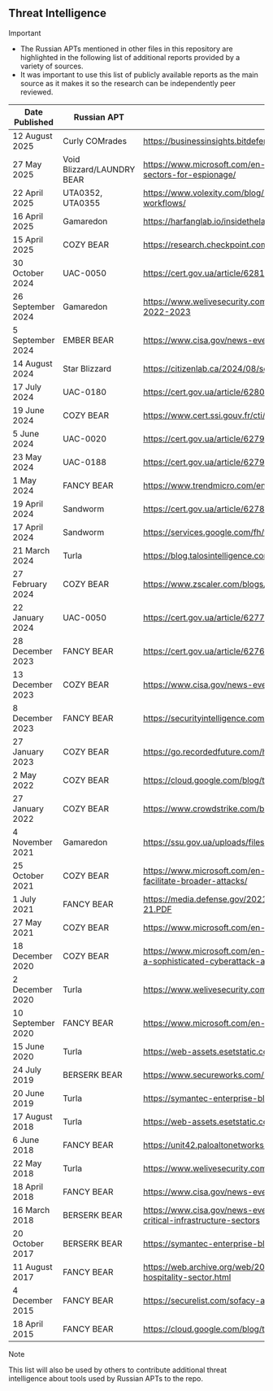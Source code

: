 ## Threat Intelligence

> [!IMPORTANT]
> - The Russian APTs mentioned in other files in this repository are highlighted in the following list of additional reports provided by a variety of sources.
> - It was important to use this list of publicly available reports as the main source as it makes it so the research can be independently peer reviewed.

| Date Published | Russian APT | Report |
|---|---|---|
| 12 August 2025 | Curly COMrades | https://businessinsights.bitdefender.com/curly-comrades-new-threat-actor-targeting-geopolitical-hotbeds |
| 27 May 2025 | Void Blizzard/LAUNDRY BEAR | https://www.microsoft.com/en-us/security/blog/2025/05/27/new-russia-affiliated-actor-void-blizzard-targets-critical-sectors-for-espionage/ |
| 22 April 2025 | UTA0352, UTA0355 | https://www.volexity.com/blog/2025/04/22/phishing-for-codes-russian-threat-actors-target-microsoft-365-oauth-workflows/ |
| 16 April 2025 | Gamaredon | https://harfanglab.io/insidethelab/gamaredons-pterolnk-analysis/ |
| 15 April 2025 | COZY BEAR | https://research.checkpoint.com/2025/apt29-phishing-campaign/ |
| 30 October 2024 | UAC-0050 | https://cert.gov.ua/article/6281202 |
| 26 September 2024 | Gamaredon | https://www.welivesecurity.com/en/eset-research/cyberespionage-gamaredon-way-analysis-toolset-used-spy-ukraine-2022-2023 |
| 5 September 2024 | EMBER BEAR | https://www.cisa.gov/news-events/cybersecurity-advisories/aa24-249a |
| 14 August 2024 | Star Blizzard | https://citizenlab.ca/2024/08/sophisticated-phishing-targets-russias-perceived-enemies-around-the-globe/ |
| 17 July 2024 | UAC-0180 | https://cert.gov.ua/article/6280099 |
| 19 June 2024 | COZY BEAR | https://www.cert.ssi.gouv.fr/cti/CERTFR-2024-CTI-006/ |
| 5 June 2024 | UAC-0020 | https://cert.gov.ua/article/6279600 |
| 23 May 2024 | UAC-0188 | https://cert.gov.ua/article/6279419 |
| 1 May 2024 | FANCY BEAR | https://www.trendmicro.com/en_us/research/24/e/router-roulette.html |
| 19 April 2024 | Sandworm | https://cert.gov.ua/article/6278706 |
| 17 April 2024 | Sandworm | https://services.google.com/fh/files/misc/apt44-unearthing-sandworm.pdf |
| 21 March 2024 | Turla | https://blog.talosintelligence.com/tinyturla-full-kill-chain/ |
| 27 February 2024 | COZY BEAR | https://www.zscaler.com/blogs/security-research/european-diplomats-targeted-apt29-cozy-bear-wineloader |
| 22 January 2024 | UAC-0050 | https://cert.gov.ua/article/6277285 |
| 28 December 2023 | FANCY BEAR | https://cert.gov.ua/article/6276894 |
| 13 December 2023 | COZY BEAR | https://www.cisa.gov/news-events/cybersecurity-advisories/aa23-347a | 
| 8 December 2023 | FANCY BEAR | https://securityintelligence.com/x-force/itg05-ops-leverage-israel-hamas-conflict-lures-to-deliver-headlace-malware/ |
| 27 January 2023 | COZY BEAR | https://go.recordedfuture.com/hubfs/reports/cta-2023-0127.pdf |
| 2 May 2022 | COZY BEAR | https://cloud.google.com/blog/topics/threat-intelligence/unc3524-eye-spy-email/ |
| 27 January 2022 | COZY BEAR | https://www.crowdstrike.com/blog/observations-from-the-stellarparticle-campaign/ | 
| 4 November 2021 | Gamaredon | https://ssu.gov.ua/uploads/files/DKIB/Technical%20report%20Armagedon.pdf |
| 25 October 2021 | COZY BEAR | https://www.microsoft.com/en-us/security/blog/2021/10/25/nobelium-targeting-delegated-administrative-privileges-to-facilitate-broader-attacks/ |
| 1 July 2021 | FANCY BEAR | https://media.defense.gov/2021/Jul/01/2002753896/-1/-1/1/CSA_GRU_GLOBAL_BRUTE_FORCE_CAMPAIGN_UOO158036-21.PDF |
| 27 May 2021 | COZY BEAR | https://www.microsoft.com/en-us/security/blog/2021/05/27/new-sophisticated-email-based-attack-from-nobelium/ |
| 18 December 2020 | COZY BEAR | https://www.microsoft.com/en-us/security/blog/2020/12/18/analyzing-solorigate-the-compromised-dll-file-that-started-a-sophisticated-cyberattack-and-how-microsoft-defender-helps-protect/ |
| 2 December 2020 | Turla | https://www.welivesecurity.com/2020/12/02/turla-crutch-keeping-back-door-open/ |
| 10 September 2020 | FANCY BEAR | https://www.microsoft.com/en-us/security/blog/2020/09/10/strontium-detecting-new-patters-credential-harvesting/ |
| 15 June 2020 | Turla | https://web-assets.esetstatic.com/wls/2020/05/ESET_Turla_ComRAT.pdf |
| 24 July 2019 | BERSERK BEAR | https://www.secureworks.com/research/resurgent-iron-liberty-targeting-energy-sector |
| 20 June 2019 | Turla | https://symantec-enterprise-blogs.security.com/threat-intelligence/waterbug-espionage-governments |
| 17 August 2018 | Turla | https://web-assets.esetstatic.com/wls/2018/08/Eset-Turla-Outlook-Backdoor.pdf |
| 6 June 2018 | FANCY BEAR | https://unit42.paloaltonetworks.com/unit42-sofacy-groups-parallel-attacks/ |
| 22 May 2018 | Turla | https://www.welivesecurity.com/2018/05/22/turla-mosquito-shift-towards-generic-tools/ |
| 18 April 2018 | FANCY BEAR | https://www.cisa.gov/news-events/cybersecurity-advisories/aa23-108 |
| 16 March 2018 | BERSERK BEAR | https://www.cisa.gov/news-events/alerts/2018/03/15/russian-government-cyber-activity-targeting-energy-and-other-critical-infrastructure-sectors |
| 20 October 2017 | BERSERK BEAR | https://symantec-enterprise-blogs.security.com/threat-intelligence/dragonfly-energy-sector-cyber-attacks |
| 11 August 2017 | FANCY BEAR | https://web.archive.org/web/20170811181009/https://www.fireeye.com/blog/threat-research/2017/08/apt28-targets-hospitality-sector.html |
| 4 December 2015 | FANCY BEAR | https://securelist.com/sofacy-apt-hits-high-profile-targets-with-updated-toolset/72924/ |
| 18 April 2015 | FANCY BEAR | https://cloud.google.com/blog/topics/threat-intelligence/probable-apt28-useo/ |

> [!NOTE]
> This list will also be used by others to contribute additional threat intelligence about tools used by Russian APTs to the repo.
